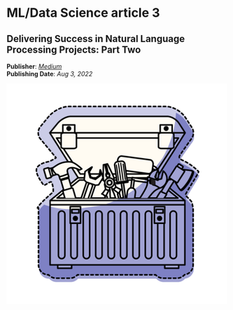 # ML/Data Science article 3

## Delivering Success in Natural Language Processing Projects: Part Two

**Publisher**: [*Medium*](https://medium.com/@ceethinwa/delivering-success-in-natural-language-processing-projects-part-two-897e616bc8e2) <br>
**Publishing Date**: *Aug 3, 2022*

![nlp chatbot](../images/nlp-toolbox.svg)
